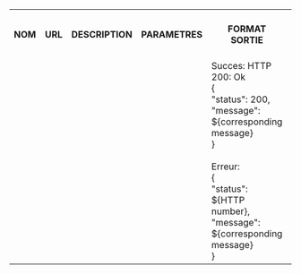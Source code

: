 <table>
    <tr>
        <th>NOM</th>
        <th>URL</th>
        <th>DESCRIPTION</th>
        <th>PARAMETRES</th>
        <th>FORMAT SORTIE</th>
        <th>EXEMPLE SORTIE</th>
        <th>ERREURS POSSIBLES</th>
        <th>AVANCEMENT</th>
        <th>CLASSES / FICHIERS .js</th>
        <th>INFOS SUPPLEMENTAIRES</th>
    </tr>
    <tr>        
        <td></td>
        <td></td>
        <td></td>
        <td></td>
        <td>
            Succes: HTTP 200: Ok<br>
            {<br>
                "status": 200,<br>
                "message": ${corresponding message}<br>
            }<br><br>
            Erreur: <br>
            {<br>
                "status": ${HTTP number},<br>
                "message": ${corresponding message}<br>
            }<br>
        </td>
        <td></td>
        <td></td>
        <td>
            Erreur interne -> 500<br>
        </td>
        <td>Fini</td>
        <td>
            Fichiers utilises par le service:<br>
            <br>
            Fichiers test:<br>
            <br>
            Fichiers client:<br>
            <br>
        </td>
        <td>...</td>
    </tr>
</table>